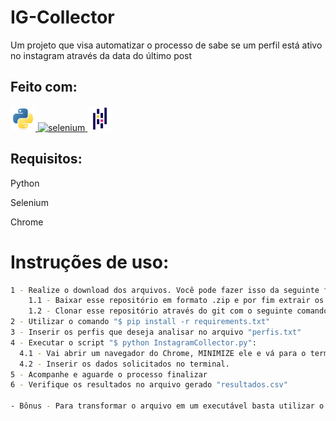 # IG-Collector
 Um projeto que visa automatizar o processo de sabe se um perfil está ativo no instagram através da data do último post


## Feito com:
 <p align="left">
 <a href="https://www.python.org" target="_blank" rel="noreferrer"> <img src="https://raw.githubusercontent.com/devicons/devicon/master/icons/python/python-original.svg" alt="python" width="40" height="40"/> </a>
 <a href="https://www.selenium.dev" target="_blank" rel="noreferrer"> <img src="https://raw.githubusercontent.com/detain/svg-logos/780f25886640cef088af994181646db2f6b1a3f8/svg/selenium-logo.svg" alt="selenium" width="40" height="40"/>
 <a href="https://pandas.pydata.org/" target="_blank" rel="noreferrer"> <img src="https://raw.githubusercontent.com/devicons/devicon/2ae2a900d2f041da66e950e4d48052658d850630/icons/pandas/pandas-original.svg" alt="pandas" width="40" height="40"/> </a></p>


## Requisitos:
Python

Selenium

Chrome


# Instruções de uso:

```sh
1 - Realize o download dos arquivos. Você pode fazer isso da seguinte forma:
    1.1 - Baixar esse repositório em formato .zip e por fim extrair os arquivos para uma pasta de sua preferência.
    1.2 - Clonar esse repositório através do git com o seguinte comando: "$ git clone https://github.com/MauPxt/".
2 - Utilizar o comando "$ pip install -r requirements.txt"
3 - Inserir os perfis que deseja analisar no arquivo "perfis.txt"
4 - Executar o script "$ python InstagramCollector.py":
  4.1 - Vai abrir um navegador do Chrome, MINIMIZE ele e vá para o terminal que executou o código
  4.2 - Inserir os dados solicitados no terminal.
5 - Acompanhe e aguarde o processo finalizar
6 - Verifique os resultados no arquivo gerado "resultados.csv"

- Bônus - Para transformar o arquivo em um executável basta utilizar o seguinte comando "$ pyinstaller .\InstagramCollector.py --onefile"
```
